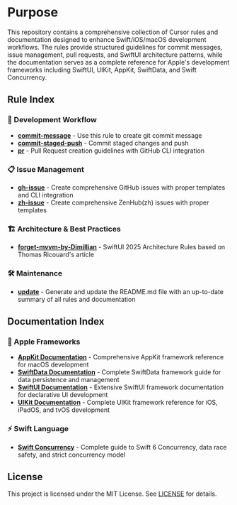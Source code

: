 # Purpose

This repository contains a comprehensive collection of Cursor rules and documentation designed to enhance Swift/iOS/macOS development workflows. The rules provide structured guidelines for commit messages, issue management, pull requests, and SwiftUI architecture patterns, while the documentation serves as a complete reference for Apple's development frameworks including SwiftUI, UIKit, AppKit, SwiftData, and Swift Concurrency.

## Rule Index

### 🚀 Development Workflow

- **[commit-message](.cursor/rules/commit-message.mdc)** - Use this rule to create git commit message
- **[commit-staged-push](.cursor/rules/commit-staged-push.mdc)** - Commit staged changes and push
- **[pr](.cursor/rules/pr.mdc)** - Pull Request creation guidelines with GitHub CLI integration

### 📋 Issue Management

- **[gh-issue](.cursor/rules/gh-issue.mdc)** - Create comprehensive GitHub issues with proper templates and CLI integration
- **[zh-issue](.cursor/rules/zh-issue.mdc)** - Create comprehensive ZenHub(zh) issues with proper templates

### 🏗️ Architecture & Best Practices

- **[forget-mvvm-by-Dimillian](.cursor/rules/forget-mvvm-by-Dimillian.mdc)** - SwiftUI 2025 Architecture Rules based on Thomas Ricouard's article

### 🛠️ Maintenance

- **[update](.cursor/rules/update.mdc)** - Generate and update the README.md file with an up-to-date summary of all rules and documentation

## Documentation Index

### 📱 Apple Frameworks

- **[AppKit Documentation](docs/AppKit%20Documentation.md)** - Comprehensive AppKit framework reference for macOS development
- **[SwiftData Documentation](docs/SwiftData%20Documentation.md)** - Complete SwiftData framework guide for data persistence and management
- **[SwiftUI Documentation](docs/SwiftUI%20Documentation.md)** - Extensive SwiftUI framework documentation for declarative UI development
- **[UIKit Documentation](docs/UIKit%20Documentation.md)** - Complete UIKit framework reference for iOS, iPadOS, and tvOS development

### ⚡ Swift Language

- **[Swift Concurrency](docs/Swift%20Concurrency.md)** - Complete guide to Swift 6 Concurrency, data race safety, and strict concurrency model

## License

This project is licensed under the MIT License. See [LICENSE](LICENSE) for details.
